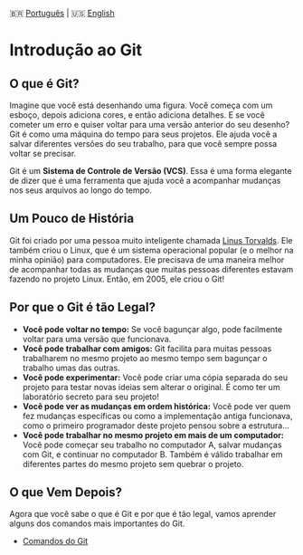 🇧🇷 [Português](./INTRODUCTION.md) | 🇺🇸 [English](../INTRODUCTION.md)

# Introdução ao Git

## O que é Git?

Imagine que você está desenhando uma figura. Você começa com um esboço, depois adiciona cores, e então adiciona detalhes. E se você cometer um erro e quiser voltar para uma versão anterior do seu desenho? Git é como uma máquina do tempo para seus projetos. Ele ajuda você a salvar diferentes versões do seu trabalho, para que você sempre possa voltar se precisar.

Git é um **Sistema de Controle de Versão (VCS)**. Essa é uma forma elegante de dizer que é uma ferramenta que ajuda você a acompanhar mudanças nos seus arquivos ao longo do tempo.

## Um Pouco de História

Git foi criado por uma pessoa muito inteligente chamada [Linus Torvalds](https://github.com/torvalds). Ele também criou o Linux, que é um sistema operacional popular (e o melhor na minha opinião) para computadores. Ele precisava de uma maneira melhor de acompanhar todas as mudanças que muitas pessoas diferentes estavam fazendo no projeto Linux. Então, em 2005, ele criou o Git!

## Por que o Git é tão Legal?

- **Você pode voltar no tempo:** Se você bagunçar algo, pode facilmente voltar para uma versão que funcionava.
- **Você pode trabalhar com amigos:** Git facilita para muitas pessoas trabalharem no mesmo projeto ao mesmo tempo sem bagunçar o trabalho umas das outras.
- **Você pode experimentar:** Você pode criar uma cópia separada do seu projeto para testar novas ideias sem alterar o original. É como ter um laboratório secreto para seu projeto!
- **Você pode ver as mudanças em ordem histórica:** Você pode ver quem fez mudanças específicas ou como a implementação antiga funcionava, como o primeiro programador deste projeto pensou sobre a estrutura...
- **Você pode trabalhar no mesmo projeto em mais de um computador:** Você pode começar seu trabalho no computador A, salvar mudanças com Git, e continuar no computador B. Também é válido trabalhar em diferentes partes do mesmo projeto sem quebrar o projeto.

## O que Vem Depois?

Agora que você sabe o que é Git e por que é tão legal, vamos aprender alguns dos comandos mais importantes do Git.

- [Comandos do Git](./COMMANDS.md)
